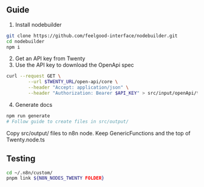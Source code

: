 ## Guide

1. Install nodebuilder
```sh
git clone https://github.com/feelgood-interface/nodebuilder.git
cd nodebuilder
npm i
```

2. Get an API key from Twenty
3. Use the API key to download the OpenApi spec
```sh
curl --request GET \
        --url $TWENTY_URL/open-api/core \
        --header "Accept: application/json" \
        --header "Authorization: Bearer $API_KEY" > src/input/openApi/twenty.json
```
4. Generate docs
```sh
npm run generate
# Follow guide to create files in src/output/
```

Copy src/output/ files to n8n node. Keep GenericFunctions and the top of Twenty.node.ts


## Testing

```sh
cd ~/.n8n/custom/
pnpm link ${N8N_NODES_TWENTY FOLDER}
```
